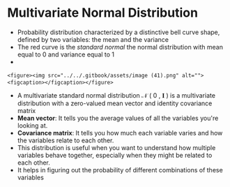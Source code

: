 # Multivariate Normal Distribution

* Probability distribution characterized by a distinctive bell curve shape, defined by two variables: the mean and the variance
* The red curve is the _standard normal_ the normal distribution with mean equal to 0 and variance equal to 1
*

    <figure><img src="../../.gitbook/assets/image (41).png" alt=""><figcaption></figcaption></figure>
* A multivariate standard normal distribution 𝒩 ( 0 , 𝐈 ) is a multivariate distribution with a zero-valued mean vector and identity covariance matrix
* **Mean vector**: It tells you the average values of all the variables you're looking at.
* **Covariance matrix**: It tells you how much each variable varies and how the variables relate to each other.
* This distribution is useful when you want to understand how multiple variables behave together, especially when they might be related to each other.&#x20;
* It helps in figuring out the probability of different combinations of these variables
